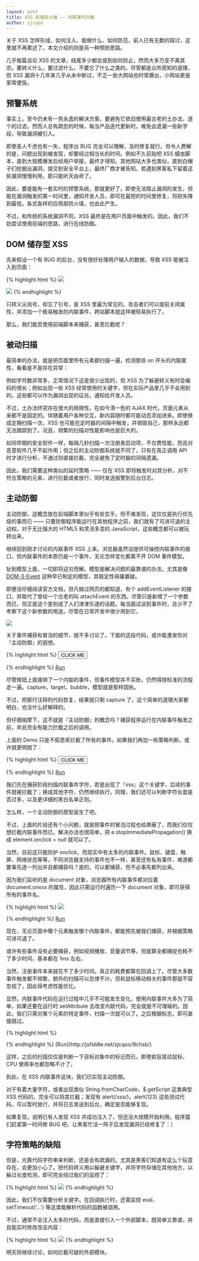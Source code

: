 ```yaml
---
layout: post
title: XSS 前端防火墙 —— 内联事件拦截
author: zjcqoo
---
```


关于 XSS 怎样形成、如何注入、能做什么、如何防范，前人已有无数的探讨，这里就不再累述了。本文介绍的则是另一种预防思路。

几乎每篇谈论 XSS 的文章，结尾多少都会提到如何防止，然而大多万变不离其宗。要转义什么，要过滤什么，不要忘了什么之类的。尽管都是众所周知的道理，但 XSS 漏洞十几年来几乎从未中断过，不乏一些大网站也时常爆出，小网站更是家常便饭。

## 预警系统

事实上，至今仍未有一劳永逸的解决方案，要避免它依旧使用最古老的土办法，逐个的过滤。然而人总有疏忽的时候，每当产品迭代更新时，难免会遗漏一些新字段，导致漏洞被引入。

即使圣人千虑也有一失，程序出 BUG 完全可以理解，及时修复就行。但令人费解的是，问题出现到被发现，却要经过相当长的时间。例如不久前贴吧 XSS 蠕虫脚本，直到大规模爆发后经用户举报，最终才得知。其他网站大多也类似，直到白帽子们挖掘出漏洞，提交到安全平台上，最终厂商才被告知。若遇到黑客私下留着这些漏洞慢慢利用，那只能听天由命了。

因此，要是能有一套实时的预警系统，那就更好了。即使无法阻止漏洞的发生，但能在漏洞触发的第一时间里，通知开发人员，即可在最短的时间里修复，将损失降到最低。各式各样的应用层防火墙，也由此产生。

不过，和传统的系统漏洞不同，XSS 最终是在用户页面中触发的。因此，我们不妨尝试使用前端的思路，进行在线防御。


## DOM 储存型 XSS

先来假设一个有 BUG 的后台，没有很好处理用户输入的数据，导致 XSS 能被注入到页面：

{% highlight html %}
<img src="{路径}" />

<img src="{路径" onload="alert(/xss/)}" />
{% endhighlight %}

只转义尖括号，却忘了引号，是 XSS 里最为常见的。攻击者们可以提前关闭属性，并添加一个极易触发的内联事件，跨站脚本就这样被轻易执行了。

那么，我们能否使用前端脚本来捕获，甚至拦截呢？

## 被动扫描

最简单的办法，就是把页面里所有元素都扫描一遍，检测那些 on 开头的内联属性，看看是不是存在异常：

例如字符数非常多，正常情况下这是很少出现的，但 XSS 为了躲避转义有时会编码的很长；例如出现一些 XSS 经常使用的关键字，但在实际产品里几乎不会用到的。这些都可以作为漏洞出现的征兆，通知给开发人员。

不过，土办法终究存在很大的局限性。在如今清一色的 AJAX 时代，页面元素从来都不是固定的。伴随着用户各种交互，新内容随时都可能动态添加进来。即使换成定期扫描一次，XSS 也可能在定时器的间隔中触发，并销毁自己，那样永远都无法跟踪到了。况且，频繁的扫描对性能影响也是巨大的。

如同早期的安全软件一样，每隔几秒扫描一次注册表启动项，不仅费性能，而且对恶意软件几乎不起作用；但之后的主动防御系统就不同了，只有在真正调用 API 时才进行分析，不通过则直接拦截，完全避免了定时器的间隔遗漏。

因此，我们需要这种类似的延时策略 —— 仅在 XSS 即将触发时对其分析，对不符合策略的元素，进行拦截或者放行，同时发送报警到后台日志。


## 主动防御

主动防御，这概念放在前端脚本里似乎有些玄乎。但不难发现，这仅仅是执行优先级的事而已 —— 只要防御程序能运行在其他程序之前，我们就有了可进可退的主动权。对于无比强大的 HTML5 和灵活多变的 JavaScript，这些概念都可以被玩转出来。

继续回到刚才讨论的内联事件 XSS 上来。浏览器虽然没提供可操控内联事件的接口，但内联事件的本质仍是一个事件，无论怎样变化都离不开 DOM 事件模型。

扯到模型上面，一切即将迎刃而解。模型是解决问题的最靠谱的办法，尤其是像 [DOM-3-Event](http://www.w3.org/TR/DOM-Level-3-Events/) 这种早已制定的模型，其稳定性毋庸置疑。

即便没仔细阅读官方文档，但凡做过网页的都知道，有个 addEventListener 的接口，并取代了曾经一个古老的叫 attachEvent 的东西。尽管只是新增了一个参数而已，但正是这个差别成了人们津津乐道的话题。每当面试谈到事件时，总少不了考察下这个新参数的用途。尽管在日常开发中很少用到它。

<div class="post-img"><img src="http://www.blueidea.com/articleimg/2007/11/5079/01.png" style="max-width:840px;" /></div>

关于事件捕获和冒泡的细节，就不多讨论了。下面的这段代码，或许能激发你对『主动防御』的遐想。

{% highlight html %}
<button onclick="console.log('target')">CLICK ME</button>
<script>
	document.addEventListener('click', function(e) {
		console.log('bubble');
	});

	document.addEventListener('click', function(e) {
		console.log('capture');
		//e.stopImmediatePropagation();
	}, true);
</script>
{% endhighlight %}
[Run](http://jsfiddle.net/zjcqoo/v9wm5/)


尽管按钮上直接绑了一个内联的事件，但事件模型并不买账，仍然得按标准的流程走一遍。capture，target，bubble，模型就是那样固执。

不过，把那行注释的代码恢复，结果就只剩 capture 了。这个简单的道理大家都明白，也没什么好解释的。

但仔细揣摩下，这不就是『主动防御』的概念吗？捕获程序运行在内联事件触发之前，并且完全有能力拦截之后的调用。

上面的 Demo 只是不假思索拦截了所有的事件。如果我们再加一些策略判断，或许就更明朗了：

{% highlight html %}
<button onclick="console.log('xss')">CLICK ME</button>
<script>
	document.addEventListener('click', function(e) {
		console.log('bubble');
	});

	document.addEventListener('click', function(e) {
		var element = e.target;
		var code = element.getAttribute('onclick');

		if (/xss/.test(code)) {
			e.stopImmediatePropagation();
			console.log('拦截可疑事件:', code);
		}
	}, true);
</script>
{% endhighlight %}
[Run](http://jsfiddle.net/zjcqoo/r93Sv/)


我们先在捕获阶段扫描内联事件字符，若是出现了『xss』这个关键字，后续的事件就被拦截了；换成其他字符，仍然继续执行。同理，我们还可以判断字符长度是否过多，以及更详细的黑白名单正则。

怎么样，一个主动防御的原型诞生了吧。

不过，上面的片段还有个小问题，就是把事件的冒泡过程也给屏蔽了，而我们仅仅想拦截内联事件而已。解决办法也很简单，把 e.stopImmediatePropagation() 换成 element.onclick = null 就可以了。

当然，目前这只能防护 onclick，而现实中有太多的内联事件。鼠标、键盘、触屏、网络状态等等，不同浏览器支持的事件也不一样，甚至还有私有事件，难道都要事先逐一列出并且都捕获吗？是的，可以都捕获，但不必事先都列出来。

因为我们监听的是 document 对象，浏览器所有内联事件都对应着 document.onxxx 的属性，因此只需运行时遍历一下 document 对象，即可获得所有的事件名。

{% highlight html %}
<img src="*" onerror="console.log('xss')" />
<script>
	function hookEvent(onevent) {
		document.addEventListener(onevent.substr(2), function(e) {
			var element = e.target;
			if (element.nodeType != Node.ELEMENT_NODE) {
				return;
			}
			var code = element.getAttribute(onevent);
			if (code && /xss/.test(code)) {
				element[onevent] = null;
				console.log('拦截可疑事件:', code);
			}
		}, true);
	}

	console.time('耗时');
	for (var k in document) {
		if (/^on/.test(k)) {
			//console.log('监控:', k);
			hookEvent(k);
		}
	}
	console.timeEnd('耗时');
</script>
{% endhighlight %}
[Run](http://jsfiddle.net/zjcqoo/yNH7V/)


现在，无论页面中哪个元素触发哪个内联事件，都能预先被我们捕获，并根据策略可进可退了。

或许有些事件没有必要捕获，例如视频播放、音量调节等，但就算全都捕捉也耗不了多少时间，基本都在 1ms 左右。

当然，注册事件本来就花不了多少时间，真正的耗费都算在回调上了。尽管大多数事件触发都不频繁，额外的扫描可以忽律不计。但和鼠标移动相关的事件那就不容忽视了，因此得考虑性能优化。

显然，内联事件代码在运行过程中几乎不可能发生变化。使用内联事件大多为了简单，如果还要在运行时 setAttribute 去改变内联代码，完全就是不可理喻的。因此，我们只需对某个元素的特定事件，扫描一次就可以了。之后根据标志，即可直接跳过。

{% highlight html %}
<div style="width:100%; height:100%; position:absolute" onmouseover="console.log('xss')"></div>
<script>
	function hookEvent(onevent) {
		document.addEventListener(onevent.substr(2), function(e) {
			var element = e.target;

			// 跳过已扫描的事件
			var flags = element['_flag'];
			if (!flags) {
				flags = element['_flag'] = {};
			}
			if (typeof flags[onevent] != 'undefined') {
				return;
			}
			flags[onevent] = true;

			if (element.nodeType != Node.ELEMENT_NODE) {
				return;
			}
			var code = element.getAttribute(onevent);
			if (code && /xss/.test(code)) {
				element[onevent] = null;
				console.log('拦截可疑代码:', code);
			}
		}, true);
	}

	for (var k in document) {
		if (/^on/.test(k)) {
			hookEvent(k);
		}
	}
</script>
{% endhighlight %}
[Run](http://jsfiddle.net/zjcqoo/9chsb/)

这样，之后的扫描仅仅是判断一下目标对象中的标记而已。即使疯狂晃动鼠标，CPU 使用率也都忽略不计了。

到此，在 XSS 内联事件这块，我们已实现主动防御。

对于有着大量字符，或者出现类似 String.fromCharCode，$.getScript 这类典型 XSS 代码的，完全可以将其拦截；发现有 alert(/xss/)，alert(123) 这些测试代码，可以暂时放行，并将日志发送到后台，确定是否能够复现。

如果复现，说明已有人发现 XSS 并成功注入了，但还没大规模开始利用。程序猿们赶紧第一时间修 BUG 吧，让黑客忙活一阵子后发现漏洞已经修复了：）

## 字符策略的缺陷

但是，光靠代码字符串来判断，还是会有疏漏的。尤其是黑客们知道有这么个玩意存在，会更加小心了。把代码转义用以躲避关键字，并将字符存储在其他地方，以躲过长度检测，即可完全绕过我们的监控了：

{% highlight html %}
<img src="*" onerror="window['ev'+'al'](this.align)" align="alert('a mass of code...')">
{% endhighlight %}

因此，我们不仅需要分析关键字。在回调执行时，还需监控 eval、setTimeout('...') 等这类能解析代码的函数被调用。

不过，通常不会注入太多的代码，而是直接引入一个外部脚本，既简单又靠谱，并且能实时修改攻击内容：

{% highlight html %}
<img src="*" onerror="$['get'+'Script'](...)">
{% endhighlight %}

明天将继续讨论，如何拦截可疑的外部模块。
